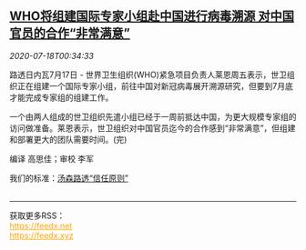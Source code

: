 <!--1595033725000-->
[WHO将组建国际专家小组赴中国进行病毒溯源 对中国官员的合作“非常满意”](https://cn.reuters.com/article/who-experts-china-coronavirus-0718-idCNKCS24J015)
------

<div><i>2020-07-18T00:34:33</i></div><div class="StandardArticleBody_body"><p>路透日内瓦7月17日 - 世界卫生组织(WHO)紧急项目负责人莱恩周五表示，世卫组织正在组建一个国际专家小组，前往中国对新冠病毒展开溯源研究，但要到7月底才能完成专家组的组建工作。 </p><p>一个由两人组成的世卫组织先遣小组已经于一周前抵达中国，为更大规模专家组的访问做准备。莱恩表示，世卫组织对中国官员迄今的合作感到“非常满意”，但组建和部署更大的团队需要时间。(完) </p><div class="Attribution_container"><div class="Attribution_attribution"><p class="Attribution_content">编译 高思佳；审校 李军</p></div></div><div class="StandardArticleBody_trustBadgeContainer"><span class="StandardArticleBody_trustBadgeTitle">我们的标准：</span><span class="trustBadgeUrl"><a href="https://www.thomsonreuters.cn/content/dam/openweb/documents/pdf/china/brochures/about-us-1.pdf">汤森路透“信任原则”</a></span></div></div><br><hr><div>获取更多RSS：<br><a href="https://feedx.net" style="color:orange" target="_blank">https://feedx.net</a> <br><a href="https://feedx.xyz" style="color:orange" target="_blank">https://feedx.xyz</a><br></div>
